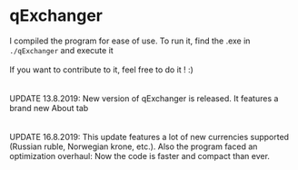 # qExchanger
I compiled the program for ease of use. To run it, find the .exe in ```./qExchanger``` and execute it
<br>
<br>If you want to contribute to it, feel free to do it ! :)
<br>
<br>
<br>UPDATE 13.8.2019: New version of qExchanger is released. It features a brand new About tab
<br>
<br>
<br>UPDATE 16.8.2019: This update features a lot of new currencies supported (Russian ruble, Norwegian krone, etc.). Also the program faced an optimization overhaul: Now the code is faster and compact than ever.

